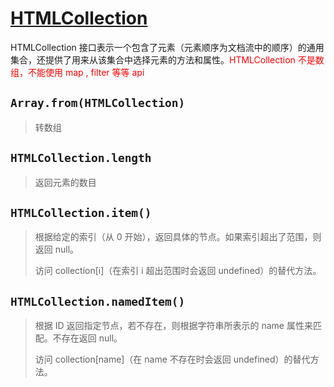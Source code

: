 # [HTMLCollection](https://developer.mozilla.org/zh-CN/docs/Web/API/HTMLCollection)

HTMLCollection 接口表示一个包含了元素（元素顺序为文档流中的顺序）的通用集合，还提供了用来从该集合中选择元素的方法和属性。<font color="red">HTMLCollection 不是数组，不能使用 map , filter 等等 api</font>

## `Array.from(HTMLCollection)`

> 转数组

## `HTMLCollection.length`

> 返回元素的数目

## `HTMLCollection.item()`

> 根据给定的索引（从 0 开始），返回具体的节点。如果索引超出了范围，则返回 null。
>
> 访问 collection[i]（在索引 i 超出范围时会返回 undefined）的替代方法。

## `HTMLCollection.namedItem()`

> 根据 ID 返回指定节点，若不存在，则根据字符串所表示的 name 属性来匹配。不存在返回 null。
>
> 访问 collection[name]（在 name 不存在时会返回 undefined）的替代方法。
